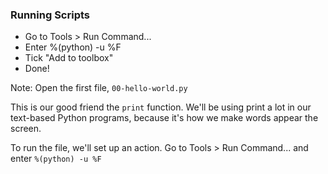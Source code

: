 ### Running Scripts

- Go to Tools > Run Command... 
- Enter %(python) -u %F
- Tick "Add to toolbox"
- Done!

Note:
Open the first file, `00-hello-world.py` 

This is our good friend the `print` function. We'll be using print a lot in our text-based Python programs, because it's how we make words appear the screen.

To run the file, we'll set up an action. Go to Tools > Run Command... and enter `%(python) -u %F`